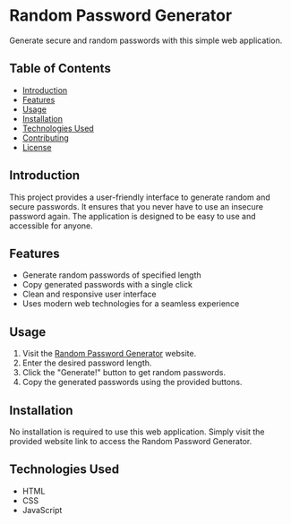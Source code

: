 # Random Password Generator

Generate secure and random passwords with this simple web application.

## Table of Contents
- [Introduction](#introduction)
- [Features](#features)
- [Usage](#usage)
- [Installation](#installation)
- [Technologies Used](#technologies-used)
- [Contributing](#contributing)
- [License](#license)

## Introduction

This project provides a user-friendly interface to generate random and secure passwords. It ensures that you never have to use an insecure password again. The application is designed to be easy to use and accessible for anyone.

## Features

- Generate random passwords of specified length
- Copy generated passwords with a single click
- Clean and responsive user interface
- Uses modern web technologies for a seamless experience

## Usage

1. Visit the [Random Password Generator](#) website.
2. Enter the desired password length.
3. Click the "Generate!" button to get random passwords.
4. Copy the generated passwords using the provided buttons.

## Installation

No installation is required to use this web application. Simply visit the provided website link to access the Random Password Generator.

## Technologies Used

- HTML
- CSS
- JavaScript

